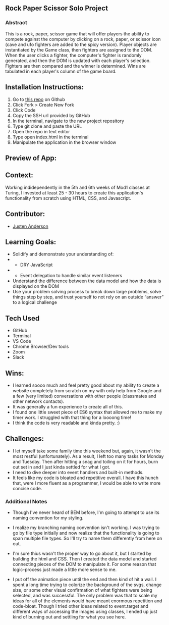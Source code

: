 ## Rock Paper Scissor Solo Project
### Abstract
This is a rock, paper, scissor game that will offer players the ability to compete against the computer by clicking on a rock, paper, or scissor icon (cave and ufo fighters are added to the spicy version). Player objects are instantiated by the Game class, then fighters are assigned to the DOM. When the user clicks a fighter, the computer's fighter is randomly generated, and then the DOM is updated with each player's selection. Fighters are then compared and the winner is determined. Wins are tabulated in each player's column of the game board.

## Installation Instructions:
1. Go to [this repo](https://github.com/justenanderson-commits/rock-paper-scissor) on Github
2. Click Fork > Create New Fork
3. Click Code
4. Copy the SSH url provided by GitHub
5. In the terminal, navigate to the new project repository
6. Type git clone and paste the URL
7. Open the repo in text editor
8. Type open index.html in the terminal
9. Manipulate the application in the browser window

## Preview of App:


## Context:
Working indidependently in the 5th and 6th weeks of Mod1 classes at Turing, I invested at least 25 - 30 hours to create this application's functionality from scratch using HTML, CSS, and Javascript.

## Contributor:
- [Justen Anderson](https://github.com/justenanderson-commits)

## Learning Goals:
- Solidify and demonstrate your understanding of:
- - DRY JavaScript
- - Event delegation to handle similar event listeners
- Understand the difference between the data model and how the data is displayed on the DOM
- Use your problem solving process to break down large problems, solve things step by step, and trust yourself to not rely on an outside “answer” to a logical challenge

## Tech Used
- GitHub
- Terminal
- VS Code
- Chrome Browser/Dev tools
- Zoom
- Slack

## Wins:
- I learned soooo much and feel pretty good about my ability to create a website completely from scratch on my with only help from Google and a few (very limited) conversations with other people (classmates and other network contacts).
- It was generally a fun experience to create all of this. 
- I found one little sweet piece of ES6 syntax that allowed me to make my timer work. I struggled with that thing for a loooong time!
- I think the code is very readable and kinda pretty. :)

## Challenges:
- I let myself take some family time this weekend but, again, it wasn't the most restful (unfortunately). As a result, I left too many tasks for Monday and Tuesday. Then after hitting a snag and toiling on it for hours, burn out set in and I just kinda settled for what I got.
- I need to dive deeper into event handlers and built-in methods. 
- It feels like my code is bloated and repetitive overall. I have this hunch that, were I more fluent as a programmer, I would be able to write more concise code. 

### Additional Notes 
- Though I've never heard of BEM before, I'm going to attempt to use its naming convention for my styling.

- I realize my branching naming convention isn't working. I was trying to go by file type initially and now realize that the functionality is going to span multiple file types. So I'll try to name them differently from here on out. 

- I'm sure thius wasn't the proper way to go about it, but I started by building the html and CSS. Then I created the data model and started connecting pieces of the DOM to manipulate it. For some reason that logic-process just made a little more sense to me. 

 - I put off the animation piece until the end and then kind of hit a wall. I spent a long time trying to colorize the background of the svgs, change size, or some other visual confirmation of what fighters were being selected, and was successful. The only problem was that to scale my ideas for all of the elements would have meant enormous repetition and code-bloat. Though I tried other ideas related to event.target and different ways of accessing the images using classes, I ended up just kind of burning out and settling for what you see here.